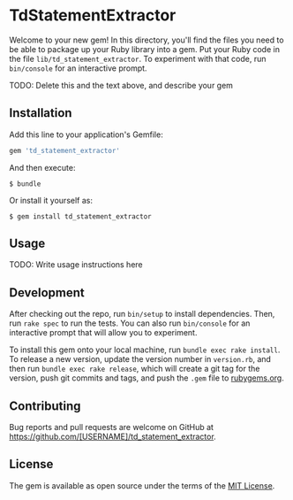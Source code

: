 # TdStatementExtractor

Welcome to your new gem! In this directory, you'll find the files you need to be able to package up your Ruby library into a gem. Put your Ruby code in the file `lib/td_statement_extractor`. To experiment with that code, run `bin/console` for an interactive prompt.

TODO: Delete this and the text above, and describe your gem

## Installation

Add this line to your application's Gemfile:

```ruby
gem 'td_statement_extractor'
```

And then execute:

    $ bundle

Or install it yourself as:

    $ gem install td_statement_extractor

## Usage

TODO: Write usage instructions here

## Development

After checking out the repo, run `bin/setup` to install dependencies. Then, run `rake spec` to run the tests. You can also run `bin/console` for an interactive prompt that will allow you to experiment.

To install this gem onto your local machine, run `bundle exec rake install`. To release a new version, update the version number in `version.rb`, and then run `bundle exec rake release`, which will create a git tag for the version, push git commits and tags, and push the `.gem` file to [rubygems.org](https://rubygems.org).

## Contributing

Bug reports and pull requests are welcome on GitHub at https://github.com/[USERNAME]/td_statement_extractor.

## License

The gem is available as open source under the terms of the [MIT License](https://opensource.org/licenses/MIT).
